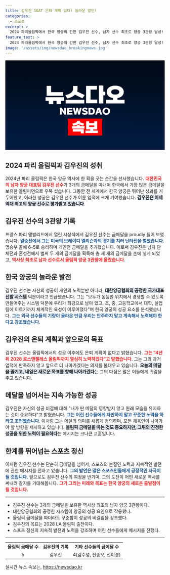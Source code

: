 ```yaml
---
title: 김우진 GOAT 은퇴 계획 없다! 놀라운 발언!
categories:
  - 스포츠
excerpt: >
  2024 파리올림픽에서 한국 양궁의 간판 김우진 선수, 남자 선수 최초로 양궁 3관왕 달성! 전무후무한 5번째 금메달, 은퇴 계획 없다는 충격 선언과 함께 역사적인 순간을 움켜잡다. 클릭하지 않을 수 없다!
feature_text: >
  2024 파리올림픽에서 한국 양궁의 간판 김우진 선수, 남자 선수 최초로 양궁 3관왕 달성! 전무후무한 5번째 금메달, 은퇴 계획 없다는 충격 선언과 함께 역사적인 순간을 움켜잡다. 클릭하지 않을 수 없다!
image: '/assets/img/newsdao_breakingnews.jpg'
---
```


<p><img src="/assets/img/newsdao_breakingnews.jpg" alt="implanttips 속보" /></p>

<h2 data-ke-size="size26">2024 파리 올림픽과 김우진의 성취</h2>

<p data-ke-size="size16">2024년 파리 올림픽은 한국 양궁 역사에 한 획을 긋는 순간을 선사했습니다. <b><span style="color: #ee2323;">대한민국의 남자 양궁 대표팀 김우진 선수</span></b>가 3개의 금메달을 따내며 한국에서 가장 많은 금메달을 보유한 올림피언으로 우뚝 섰습니다. 그동안 전 세계에서 한국 양궁은 뛰어난 성과를 거두어왔고, 이러한 성공은 김우진 선수가 이룬 업적에 크게 기여했습니다. <b><span style="background-color: #21538527;">김우진은 이제 역대 최고의 양궁 선수로 평가받고 있습니다</span></b>.</p>

<p data-ke-size="size16"></p>

<h2 data-ke-size="size26">김우진 선수의 3관왕 기록</h2>

<p data-ke-size="size16">프랑스 파리 앵발리드에서 열린 시상식에서 김우진 선수는 금메달을 proudly 들어 보였습니다. <b><span style="color: #1a5490;">결승전에서 그는 미국의 브레이디 엘리슨과의 경기를 치러 난타전을 벌였습니다</span></b>. 명승부 끝에 6-5로 승리하며 개인전 금메달을 추가했습니다. 이로써 김우진은 남자 단체전과 혼성전에서 벌써 두 개의 금메달을 획득해 총 세 개의 금메달을 손에 넣게 되었고, <b><span style="color: #ee2323;">역사상 최초로 남자 선수로서 올림픽 양궁 3관왕에 올랐습니다</span></b>.</p>

<p data-ke-size="size16"></p>

<h2 data-ke-size="size26">한국 양궁의 놀라운 발전</h2>

<p data-ke-size="size16">김우진 선수는 자신의 성공이 개인의 노력뿐만 아니라, <b><span style="background-color: #21538527;">대한양궁협회의 공정한 국가대표 선발 시스템</span></b> 덕분이라고 언급했습니다. 그는 "모두가 동등한 위치에서 경쟁할 수 있도록 만들어주는 시스템 덕분에 우리가 최강으로 남아 있고, 초, 중, 고등학교에서 대학, 실업팀에 이르기까지 체계적인 육성이 이루어졌다"며 한국 양궁의 성공 요소를 분석했습니다. <b><span style="color: #1a5490;">그는 외국 선수들의 기량이 올라온 만큼 우리는 안주하지 말고 계속해서 노력해야 한다고 강조했습니다</span></b>.</p>

<p data-ke-size="size16"></p>

<h2 data-ke-size="size26">김우진의 은퇴 계획과 앞으로의 목표</h2>

<p data-ke-size="size16">김우진 선수는 올림픽에서의 성공 이후에도 은퇴 계획이 없다고 밝혔습니다. <b><span style="color: #ee2323;">그는 "4년 뒤 2028 로스앤젤레스 올림픽까지 열심히 노력하겠다"고 말했습니다</span></b>. 그는 그의 과거 업적에 만족하지 않고 앞으로 더 나아가겠다는 의지를 불태우고 있습니다. <b><span style="background-color: #21538527;">오늘의 메달을 즐기고, 내일은 새로운 목표를 향해 나아가겠다</span></b>는 그의 다짐은 많은 이들에게 귀감을 주고 있습니다.</p>

<p data-ke-size="size16"></p>

<h2 data-ke-size="size26">메달을 넘어서는 지속 가능한 성공</h2>

<p data-ke-size="size16">김우진은 자신의 성공 비결에 대해 "내가 딴 메달의 영향받지 않고 원래 모습을 유지하는 것이 중요하다"고 밝혔습니다. <b><span style="color: #1a5490;">그는 어린 선수들에게 자만하지 말고 꾸준한 노력을 하라고 조언했습니다</span></b>. 이처럼 그는 메달의 의미를 새롭게 정의하며, 모든 체육인이 나아가야 할 방향을 제시하고 있습니다. <b><span style="background-color: #21538527;">올림픽 금메달을 따는 것도 중요하지만, 그뒤의 진정한 성공을 위한 노력이 필요하다</span></b>는 메시지는 크나큰 교훈입니다.</p>

<p data-ke-size="size16"></p>

<h2 data-ke-size="size26">한계를 뛰어넘는 스포츠 정신</h2>

<p data-ke-size="size16">이처럼 김우진 선수는 단순히 금메달을 넘어서, 스포츠의 본질인 노력과 지속적인 발전에 관한 메시지를 전하고 있습니다. <b><span style="color: #1a5490;">그의 발언은 많은 스포츠인들에게 긍정적인 자극이 될 것입니다</span></b>. 앞으로도 김우진 선수의 여정을 반기며, 그의 도전이 어떤 새로운 역사를 써내려 갈지를 기대해봅니다. <b><span style="color: #ee2323;">그가 그리는 미래와 목표는 한국 양궁의 새로운 출발점이 될 것입니다</span></b>.</p>

<p data-ke-size="size16"></p>

<hr>

<ul>
    <li>김우진 선수는 3개의 금메달을 보유한 역사상 최초의 남자 양궁 3관왕이다.</li>
    <li>대한양궁협회의 공정한 시스템이 양궁의 성공 요인으로 작용했다.</li>
    <li>올림픽 금메달을 따더라도 꾸준함이 성공의 비결임을 강조했다.</li>
    <li>김우진의 목표는 2028 LA 올림픽 출전이다.</li>
    <li>스포츠 정신의 지속적 발전과 노력을 강조하며 어린 선수들에게 메시지를 전했다.</li>
</ul>

<hr>

<table style="width: 100%;">
    <tr>
        <td style="text-align: center; height: 17px;"><b>올림픽 금메달 수</b></td>
        <td style="text-align: center; height: 17px;"><b>김우진의 기록</b></td>
        <td style="text-align: center; height: 17px;"><b>기타 선수들의 금메달 수</b></td>
    </tr>
    <tr>
        <td style="text-align: center; height: 17px;">5</td>
        <td style="text-align: center; height: 17px;">김우진</td>
        <td style="text-align: center; height: 17px;">4(김수녕, 진종오, 전이경)</td>
    </tr>
</table>

<p data-ke-size="size16"></p>
실시간 뉴스 속보는, <a href="https://newsdao.kr" rel="dofollow">https://newsdao.kr</a>


